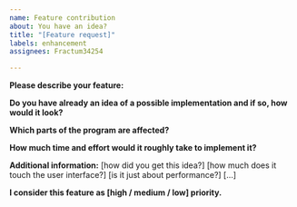 ```yaml
---
name: Feature contribution
about: You have an idea?
title: "[Feature request]"
labels: enhancement
assignees: Fractum34254

---
```


**Please describe your feature:**

**Do you have already an idea of a possible implementation and if so, how would it look?**

**Which parts of the program are affected?**

**How much time and effort would it roughly take to implement it?**

**Additional information:**
[how did you get this idea?] [how much does it touch the user interface?] [is it just about performance?] [...]

**I consider this feature as [high / medium / low] priority.**
